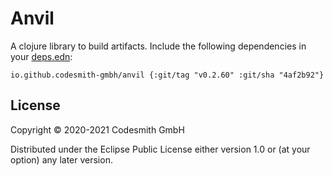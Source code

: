 # Anvil

A clojure library to build artifacts. Include the following dependencies in your
[deps.edn](https://clojure.org/reference/deps_and_cli):

```
io.github.codesmith-gmbh/anvil {:git/tag "v0.2.60" :git/sha "4af2b92"}
```

## License

Copyright © 2020-2021 Codesmith GmbH

Distributed under the Eclipse Public License either version 1.0 or (at
your option) any later version.
